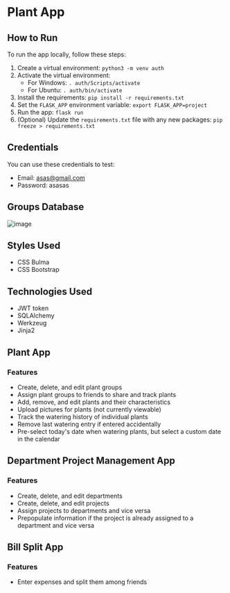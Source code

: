 # Plant App

## How to Run

To run the app locally, follow these steps:

1. Create a virtual environment: `python3 -m venv auth`
2. Activate the virtual environment:
   - For Windows: `. auth/Scripts/activate`
   - For Ubuntu: `. auth/bin/activate`
3. Install the requirements: `pip install -r requirements.txt`
4. Set the `FLASK_APP` environment variable: `export FLASK_APP=project`
5. Run the app: `flask run`
6. (Optional) Update the `requirements.txt` file with any new packages: `pip freeze > requirements.txt`

## Credentials

You can use these credentials to test:

- Email: asas@gmail.com
- Password: asasas

## Groups Database

![image](https://i.imgur.com/C1xxeJH.png)

## Styles Used

- CSS Bulma
- CSS Bootstrap

## Technologies Used

- JWT token
- SQLAlchemy
- Werkzeug
- Jinja2

## Plant App

### Features

- Create, delete, and edit plant groups
- Assign plant groups to friends to share and track plants
- Add, remove, and edit plants and their characteristics
- Upload pictures for plants (not currently viewable)
- Track the watering history of individual plants
- Remove last watering entry if entered accidentally
- Pre-select today's date when watering plants, but select a custom date in the calendar

## Department Project Management App

### Features

- Create, delete, and edit departments
- Create, delete, and edit projects
- Assign projects to departments and vice versa
- Prepopulate information if the project is already assigned to a department and vice versa

## Bill Split App

### Features

- Enter expenses and split them among friends
